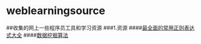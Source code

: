 # weblearningsource
##收集的网上一些程序员工具和学习资源
###1.资源
####[最全面的常用正则表达式大全](http://www.toutiao.com/i6231678548520731137/)
####[数据挖掘算法](https://github.com/linyiqun/DataMiningAlgorithm)
